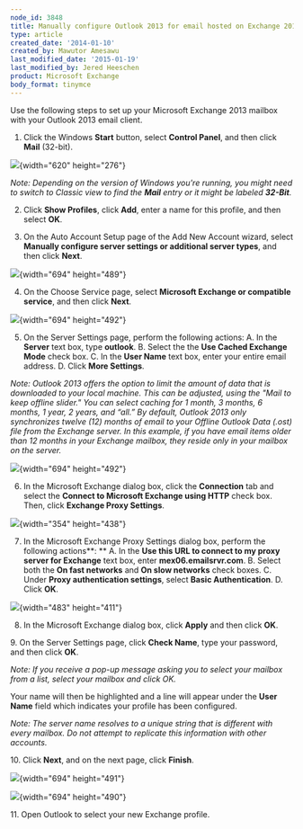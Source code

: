 ```yaml
---
node_id: 3848
title: Manually configure Outlook 2013 for email hosted on Exchange 2013
type: article
created_date: '2014-01-10'
created_by: Mawutor Amesawu
last_modified_date: '2015-01-19'
last_modified_by: Jered Heeschen
product: Microsoft Exchange
body_format: tinymce
---
```


Use the following steps to set up your Microsoft Exchange 2013 mailbox
with your Outlook 2013 email client.

1. Click the Windows **Start** button, select **Control Panel**, and
then click **Mail** (32-bit).

![](https://8026b2e3760e2433679c-fffceaebb8c6ee053c935e8915a3fbe7.ssl.cf2.rackcdn.com/field/image/Step1_0.png){width="620"
height="276"}

*Note: Depending on the version of Windows you're running, you might
need to switch to* **Classic view to find the **Mail** entry or it might
be labeled **32-Bit***.*

2. Click **Show Profiles**, click **Add**, enter a name for this
profile, and then select **OK**.

3. On the Auto Account Setup page of the Add New Account wizard, select
**Manually configure server settings or additional server types**, and
then click **Next**.

![](https://8026b2e3760e2433679c-fffceaebb8c6ee053c935e8915a3fbe7.ssl.cf2.rackcdn.com/field/image/Step2_0.png){width="694"
height="489"}

4. On the Choose Service page, select **Microsoft Exchange or compatible
service**, and then click **Next**.

![](https://8026b2e3760e2433679c-fffceaebb8c6ee053c935e8915a3fbe7.ssl.cf2.rackcdn.com/field/image/Step3_0.png){width="694"
height="492"}

5. On the Server Settings page, perform the following actions:
     A. In the **Server** text box, type **outlook**.
     B. Select the  the **Use Cached Exchange Mode** check box.
     C. In the **User Name** text box, enter your entire email
address.
     D. Click **More Settings**.

*Note: Outlook 2013 offers the option to limit the amount of data that
is downloaded to your local machine.  This can be adjusted, using the
"Mail to keep offline slider."* **You can select caching for 1 month, 3
months, 6 months, 1 year, 2 years, and &ldquo;all.&rdquo;* By default, Outlook 2013
only synchronizes twelve (12) months of email to your Offline Outlook
Data (.ost) file from the Exchange server. In this example, if you have
email items older than 12 months in your Exchange mailbox, they reside
only in your mailbox on the server.*

![](https://8026b2e3760e2433679c-fffceaebb8c6ee053c935e8915a3fbe7.ssl.cf2.rackcdn.com/field/image/Step4_0.png){width="694"
height="492"}

6. In the Microsoft Exchange dialog box, click the **Connection** tab
and select the **Connect to Microsoft Exchange using HTTP** check box.
Then, click **Exchange Proxy Settings**.

![](https://8026b2e3760e2433679c-fffceaebb8c6ee053c935e8915a3fbe7.ssl.cf2.rackcdn.com/field/image/Step5_0.png){width="354"
height="438"}

7. In the Microsoft Exchange Proxy Settings dialog box, perform the
following actions**:
    ** A. In the **Use this URL to connect to my proxy server for
Exchange** text box, enter **mex06.emailsrvr.com**.
     B. Select both the **On fast networks** and **On slow networks**
check boxes.
     C. Under **Proxy authentication settings**, select **Basic
Authentication**.
     D. Click **OK**.

![](https://8026b2e3760e2433679c-fffceaebb8c6ee053c935e8915a3fbe7.ssl.cf2.rackcdn.com/field/image/Step6_0.png){width="483"
height="411"}

8. In the Microsoft Exchange dialog box, click **Apply** and then click
**OK**.

9\. On the Server Settings page, click **Check Name**, type your
password, and then click **OK**.



*Note: If you receive a pop-up message asking you to select your mailbox
from a list, select your mailbox and click OK.*



Your name will then be highlighted and a line will appear under the
**User Name**  field which indicates your profile has been configured.



*Note: The server name resolves to a unique string that is different
with every mailbox. Do not attempt to replicate this information with
other accounts.*

10\. Click **Next**, and on the next page, click **Finish**.

![](https://8026b2e3760e2433679c-fffceaebb8c6ee053c935e8915a3fbe7.ssl.cf2.rackcdn.com/field/image/Step7_0.png){width="694"
height="491"}

![](https://8026b2e3760e2433679c-fffceaebb8c6ee053c935e8915a3fbe7.ssl.cf2.rackcdn.com/field/image/Step8_0.png){width="694"
height="490"}

11\. Open Outlook to select your new Exchange profile.

